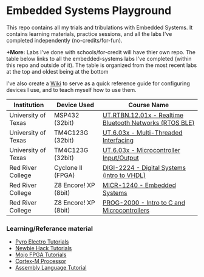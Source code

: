 <!-- https://github.com/adam-p/markdown-here/wiki/Markdown-Cheatsheet -->

Embedded Systems Playground
=================
This repo contains all my trials and tribulations with Embedded Systems. It contains learning materials, practice sessions, and all the labs I've completed independently (no-credits/for-fun). 

**+More:** Labs I've done with schools/for-credit will have thier own repo. The table below links to all the embedded-systems labs I've completed (within this repo and outside of it). The table is organized from the most recent labs at the top and oldest being at the bottom 

I've also create a [Wiki](https://github.com/glennlopez/EmbeddedSystems.Playground/wiki) to serve as a quick reference guide for configuring devices I use, and to teach myself how to use them.

| Institution | Device Used | Course Name           |
| ------------- |--------------------|--------------------|
| University of Texas | MSP432 (32bit) | [UT.RTBN.12.01x - Realtime Bluetooth Networks (RTOS BLE)](https://github.com/glennlopez/EmbeddedSystems.Playground/tree/master/02%20-%20Finished%20Labs/UTAustinX%20-%20RTOS%20BLE)|
| University of Texas | TM4C123G (32bit) | [UT.6.03x - Multi-Threaded Interfacing](https://github.com/glennlopez/EmbeddedSystems.Playground/tree/master/02%20-%20Finished%20Labs/UTAustinX%20-%20Multi-Threaded%20Interfacing)|
| University of Texas | TM4C123G (32bit) | [UT.6.03x - Microcontroller Input/Output](https://github.com/glennlopez/EmbeddedSystems.Playground/tree/master/02%20-%20Finished%20Labs/UTAustinX%20-%20InputOutput)|
| Red River College     |Cyclone II (FPGA) | [DIGI-2224 - Digital Systems (intro to VHDL)](https://github.com/glennlopez/DIGI-2224)|
| Red River College     | Z8 Encore! XP (8bit) | [MICR-1240 - Embedded Systems ](https://github.com/glennlopez/MICR-1240)|
| Red River College     | Z8 Encore! XP (8bit) | [PROG-2000 - Intro to C and Microcontrollers](https://github.com/glennlopez/Prog-2000)|


### Learning/Referance material
* [Pyro Electro Tutorials](http://www.pyroelectro.com/edu/)
* [Newbie Hack Tutorials](https://www.newbiehack.com/MicrocontrollerTutorial.aspx)
* [Mojo FPGA Tutorials](https://embeddedmicro.com/tutorials)
* [Cortex-M Processor](https://www.youtube.com/watch?v=qvrmOXtOpvw)
* [Assembly Language Tutorial](http://www.newthinktank.com/2016/04/assembly-language-tutorial/)